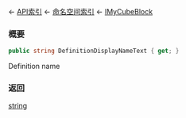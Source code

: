 ← [API索引](Api-Index) ← [命名空间索引](Namespace-Index) ← [IMyCubeBlock](VRage.Game.ModAPI.Ingame.IMyCubeBlock)

### 概要

```csharp
public string DefinitionDisplayNameText { get; }
```

Definition name

### 返回

[string](https://docs.microsoft.com/en-us/dotnet/api/System.String?view=netframework-4.6)

